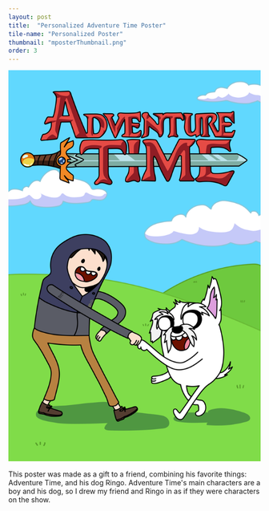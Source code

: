 ```yaml
---
layout: post
title:  "Personalized Adventure Time Poster"
tile-name: "Personalized Poster"
thumbnail: "mposterThumbnail.png"
order: 3
---
```


![Hero Image](/img/mposter.png)

This poster was made as a gift to a friend, combining his favorite things: Adventure Time, and his dog Ringo. Adventure Time's main characters are a boy and his dog, so I drew my friend and Ringo in as if they were characters on the show.
